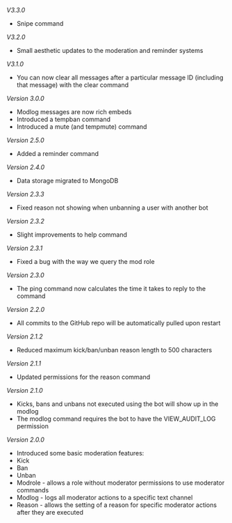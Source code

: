 *V3.3.0*
- Snipe command

*V3.2.0*
- Small aesthetic updates to the moderation and reminder systems

*V3.1.0*
- You can now clear all messages after a particular message ID (including that message) with the clear command

*Version 3.0.0*
- Modlog messages are now rich embeds
- Introduced a tempban command
- Introduced a mute (and tempmute) command

*Version 2.5.0*
- Added a reminder command

*Version 2.4.0*
- Data storage migrated to MongoDB 

*Version 2.3.3*
- Fixed reason not showing when unbanning a user with another bot

*Version 2.3.2*
- Slight improvements to help command

*Version 2.3.1*
- Fixed a bug with the way we query the mod role

*Version 2.3.0*
- The ping command now calculates the time it takes to reply to the command

*Version 2.2.0*
- All commits to the GitHub repo will be automatically pulled upon restart

*Version 2.1.2*
- Reduced maximum kick/ban/unban reason length to 500 characters

*Version 2.1.1*
- Updated permissions for the reason command

*Version 2.1.0*
- Kicks, bans and unbans not executed using the bot will show up in the modlog
- The modlog command requires the bot to have the VIEW_AUDIT_LOG permission

*Version 2.0.0*
- Introduced some basic moderation features:
- Kick
- Ban
- Unban
- Modrole - allows a role without moderator permissions to use moderator commands
- Modlog - logs all moderator actions to a specific text channel
- Reason - allows the setting of a reason for specific moderator actions after they are executed